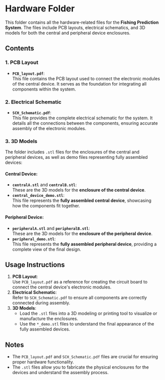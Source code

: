 # Hardware Folder

This folder contains all the hardware-related files for the **Fishing Prediction System**. The files include PCB layouts, electrical schematics, and 3D models for both the central and peripheral device enclosures.

## Contents

### 1. **PCB Layout**
- **`PCB_layout.pdf`**:  
  This file contains the PCB layout used to connect the electronic modules of the central device. It serves as the foundation for integrating all components within the system.

### 2. **Electrical Schematic**
- **`SCH_Schematic.pdf`**:  
  This file provides the complete electrical schematic for the system. It details all the connections between the components, ensuring accurate assembly of the electronic modules.

### 3. **3D Models**
The folder includes `.stl` files for the enclosures of the central and peripheral devices, as well as demo files representing fully assembled devices:

#### Central Device:
- **`centralA.stl`** and **`centralB.stl`**:  
  These are the 3D models for the **enclosure of the central device**.
- **`central_device_demo.stl`**:  
  This file represents the **fully assembled central device**, showcasing how the components fit together.

#### Peripheral Device:
- **`peripheralA.stl`** and **`peripheralB.stl`**:  
  These are the 3D models for the **enclosure of the peripheral device**.
- **`peripheral_demo.stl`**:  
  This file represents the **fully assembled peripheral device**, providing a complete view of the final design.

## Usage Instructions
1. **PCB Layout**:  
   Use `PCB_layout.pdf` as a reference for creating the circuit board to connect the central device's electronic modules.
2. **Electrical Schematic**:  
   Refer to `SCH_Schematic.pdf` to ensure all components are correctly connected during assembly.
3. **3D Models**:  
   - Load the `.stl` files into a 3D modeling or printing tool to visualize or manufacture the enclosures.  
   - Use the `*_demo.stl` files to understand the final appearance of the fully assembled devices.

## Notes
- The `PCB_layout.pdf` and `SCH_Schematic.pdf` files are crucial for ensuring proper hardware functionality.  
- The `.stl` files allow you to fabricate the physical enclosures for the devices and understand the assembly process.
